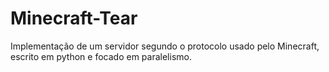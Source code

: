 # Minecraft-Tear
Implementação de um servidor segundo o protocolo usado pelo Minecraft, escrito em python e focado em paralelismo.
